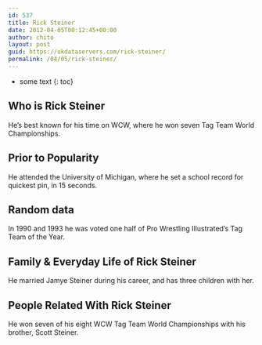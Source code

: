 ```yaml
---
id: 537
title: Rick Steiner
date: 2012-04-05T00:12:45+00:00
author: chito
layout: post
guid: https://ukdataservers.com/rick-steiner/
permalink: /04/05/rick-steiner/
---
```


* some text
{: toc}
          
          
## Who is  Rick Steiner
                  
                  
                  
He&#8217;s best known for his time on WCW, where he won seven Tag Team World Championships.
                  
                
                
                
## Prior to Popularity 
                  
                  
                  
He attended the University of Michigan, where he set a school record for quickest pin, in 15 seconds.
                  
                
                
                
## Random data 
                  
                  
                  
In 1990 and 1993 he was voted one half of Pro Wrestling Illustrated&#8217;s Tag Team of the Year.
                  
                
                
                
## Family & Everyday Life of Rick Steiner
                  
                  
                  
He married Jamye Steiner during his career, and has three children with her.
                  
                
                
                
## People Related With  Rick Steiner
                  
                  
                  
He won seven of his eight WCW Tag Team World Championships with his brother, Scott Steiner.
                  
                
              
            
          
          
          
    
    
  
